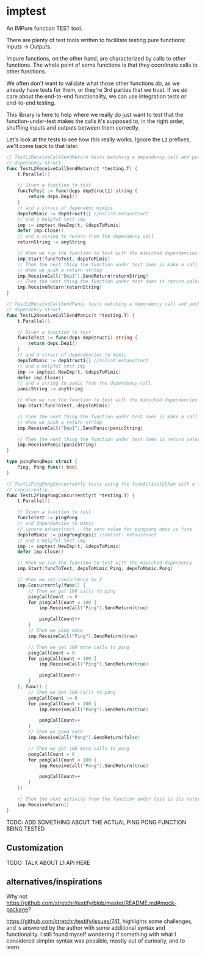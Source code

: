 # imptest

An IMPure function TEST tool.

There are plenty of test tools written to facilitate testing pure functions: Inputs -> Outputs. 

Impure functions, on the other hand, are characterized by calls to _other_ functions. The whole point of some functions is that they coordinate calls to other functions. 

We often don't want to validate what those other functions _do_, as we already have tests for them, or they're 3rd parties that we trust. If we _do_ care about the end-to-end functionality, we can use integration tests or end-to-end testing. 

This library is here to help where we really do just want to test that the function-under-test makes the calls it's supposed to, in the right order, shuffling inputs and outputs between them correctly.

Let's look at the tests to see how this really works. Ignore the `L2` prefixes, we'll come back to that later.

```go
// TestL2ReceiveCallSendReturn tests matching a dependency call and pushing a return more simply, with a
// dependency struct.
func TestL2ReceiveCallSendReturn(t *testing.T) {
	t.Parallel()

	// Given a function to test
	funcToTest := func(deps depStruct1) string {
		return deps.Dep1()
	}
	// and a struct of dependenc mimics
	depsToMimic := depStruct1{} //nolint:exhaustruct
	// and a helpful test imp
	imp := imptest.NewImp(t, &depsToMimic)
	defer imp.Close()
	// and a string to return from the dependency call
	returnString := anyString

	// When we run the function to test with the mimicked dependencies
	imp.Start(funcToTest, depsToMimic)
	// Then the next thing the function under test does is make a call matching our expectations
	// When we push a return string
	imp.ReceiveCall("Dep1").SendReturn(returnString)
	// Then the next thing the function under test does is return values matching our expectations
	imp.ReceiveReturn(returnString)
}

// TestL2ReceiveCallSendPanic tests matching a dependency call and pushing a panic more simply, with a
// dependency struct.
func TestL2ReceiveCallSendPanic(t *testing.T) {
	t.Parallel()

	// Given a function to test
	funcToTest := func(deps depStruct1) string {
		return deps.Dep1()
	}
	// and a struct of dependencies to mimic
	depsToMimic := depStruct1{} //nolint:exhaustruct
	// and a helpful test imp
	imp := imptest.NewImp(t, &depsToMimic)
	defer imp.Close()
	// and a string to panic from the dependency call
	panicString := anyString

	// When we run the function to test with the mimicked dependencies
	imp.Start(funcToTest, depsToMimic)

	// Then the next thing the function under test does is make a call matching our expectations
	// When we push a return string
	imp.ReceiveCall("Dep1").SendPanic(panicString)

	// Then the next thing the function under test does is return values matching our expectations
	imp.ReceivePanic(panicString)
}

type pingPongDeps struct {
	Ping, Pong func() bool
}

// TestL2PingPongConcurrently tests using the funcActivityChan with a funcToTest that calls ping-pong dependencies
// concurrently.
func TestL2PingPongConcurrently(t *testing.T) {
	t.Parallel()

	// Given a function to test
	funcToTest := pingPong
	// and dependencies to mimic
	// ignore exhaustruct - the zero value for pingpong deps is fine
	depsToMimic := pingPongDeps{} //nolint: exhaustruct
	// and a helpful test imp
	imp := imptest.NewImp(t, &depsToMimic)
	defer imp.Close()

	// When we run the function to test with the mimicked dependency
	imp.Start(funcToTest, depsToMimic.Ping, depsToMimic.Pong)

	// When we set concurrency to 2
	imp.Concurrently(func() {
		// Then we get 100 calls to ping
		pingCallCount := 0
		for pingCallCount < 100 {
			imp.ReceiveCall("Ping").SendReturn(true)

			pingCallCount++
		}
		// Then we ping once
		imp.ReceiveCall("Ping").SendReturn(true)

		// Then we get 100 more calls to ping
		pingCallCount = 0
		for pingCallCount < 100 {
			imp.ReceiveCall("Ping").SendReturn(true)

			pingCallCount++
		}
	}, func() {
		// Then we get 100 calls to pong
		pongCallCount := 0
		for pongCallCount < 100 {
			imp.ReceiveCall("Pong").SendReturn(true)

			pongCallCount++
		}
		// Then we pong once
		imp.ReceiveCall("Pong").SendReturn(false)

		// Then we get 100 more calls to pong
		pongCallCount = 0
		for pongCallCount < 100 {
			imp.ReceiveCall("Pong").SendReturn(true)

			pongCallCount++
		}
	})

	// Then the next activity from the function under test is its return
	imp.ReceiveReturn()
}
```

TODO: ADD SOMETHING ABOUT THE ACTUAL PING PONG FUNCTION BEING TESTED

## Customization

TODO: TALK ABOUT L1 API HERE

## alternatives/inspirations
Why not https://github.com/stretchr/testify/blob/master/README.md#mock-package?

https://github.com/stretchr/testify/issues/741, highlights some challenges, and is answered by the author with some additional syntax and functionality. I still found myself wondering if something with what I considered simpler syntax was possible, mostly out of curiosity, and to learn.
